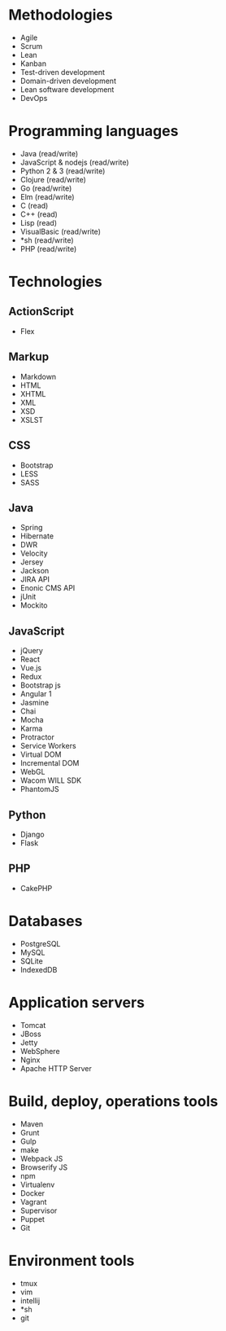 # Methodologies
- Agile
- Scrum
- Lean
- Kanban
- Test-driven development
- Domain-driven development
- Lean software development
- DevOps

# Programming languages
- Java (read/write)
- JavaScript & nodejs (read/write)
- Python 2 & 3 (read/write)
- Clojure (read/write)
- Go (read/write)
- Elm (read/write)
- C (read)
- C++ (read)
- Lisp (read)
- VisualBasic (read/write)
- \*sh (read/write)
- PHP (read/write)

# Technologies

## ActionScript
- Flex

## Markup
- Markdown
- HTML
- XHTML
- XML
- XSD
- XSLST

## CSS
- Bootstrap
- LESS
- SASS

## Java
- Spring
- Hibernate
- DWR
- Velocity
- Jersey
- Jackson
- JIRA API
- Enonic CMS API
- jUnit
- Mockito

## JavaScript
- jQuery
- React
- Vue.js
- Redux
- Bootstrap js
- Angular 1
- Jasmine
- Chai
- Mocha
- Karma
- Protractor
- Service Workers
- Virtual DOM
- Incremental DOM
- WebGL
- Wacom WILL SDK
- PhantomJS

## Python
- Django
- Flask

## PHP
- CakePHP

# Databases
- PostgreSQL
- MySQL
- SQLite
- IndexedDB

# Application servers
- Tomcat
- JBoss
- Jetty
- WebSphere
- Nginx
- Apache HTTP Server

# Build, deploy, operations tools
- Maven
- Grunt
- Gulp
- make
- Webpack JS
- Browserify JS
- npm
- Virtualenv
- Docker
- Vagrant
- Supervisor
- Puppet
- Git

# Environment tools
- tmux
- vim
- intellij
- \*sh
- git
